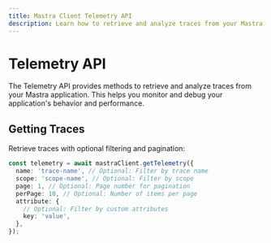 ```yaml
---
title: Mastra Client Telemetry API
description: Learn how to retrieve and analyze traces from your Mastra application for monitoring and debugging using the client-js SDK.
---
```


# Telemetry API

The Telemetry API provides methods to retrieve and analyze traces from your Mastra application. This helps you monitor and debug your application's behavior and performance.

## Getting Traces

Retrieve traces with optional filtering and pagination:

```typescript
const telemetry = await mastraClient.getTelemetry({
  name: 'trace-name', // Optional: Filter by trace name
  scope: 'scope-name', // Optional: Filter by scope
  page: 1, // Optional: Page number for pagination
  perPage: 10, // Optional: Number of items per page
  attribute: {
    // Optional: Filter by custom attributes
    key: 'value',
  },
});
```
